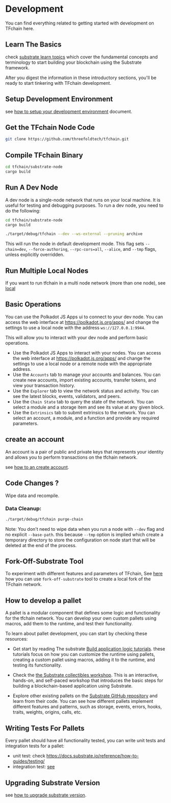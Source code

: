 # Development

You can find everything related to getting started with development on TFchain here.

## Learn The Basics

check [substrate learn topics](https://docs.substrate.io/learn/) which cover the fundamental concepts and terminology to start building your blockchain using the Substrate framework.

After you digest the information in these introductory sections, you'll be ready to start tinkering with TFchain development.

## Setup Development Environment

see [how to setup your development environment](./setup_development_environment.md) document.

## Get the TFchain Node Code

```sh
git clone https://github.com/threefoldtech/tfchain.git
```

## Compile TFchain Binary

```sh
cd tfchain/substrate-node
cargo build
```

## Run A Dev Node
A dev node is a single-node network that runs on your local machine. It is useful for testing and debugging purposes. To run a dev node, you need to do the following:

```sh
cd tfchain/substrate-node
cargo build

./target/debug/tfchain --dev --ws-external --pruning archive
```
This will run the node in default development mode. This flag sets `--chain=dev`, `--force-authoring`, `--rpc-cors=all`, `--alice`, and `--tmp` flags, unless explicitly overridden.

## Run Multiple Local Nodes

If you want to run tfchain in a multi node network (more than one node), see [local](./local_multinode.md)

## Basic Operations

You can use the Polkadot JS Apps ui to connect to your dev node. You can access the web interface at https://polkadot.js.org/apps/ and change the settings to use a local node with the address `ws://127.0.0.1:9944`.

This will allow you to interact with your dev node and perform basic operations.
- Use the Polkadot JS Apps to interact with your nodes. You can access the web interface at https://polkadot.js.org/apps/ and change the settings to use a local node or a remote node with the appropriate address.
- Use the `Accounts` tab to manage your accounts and balances. You can create new accounts, import existing accounts, transfer tokens, and view your transaction history.
- Use the `Explorer` tab to view the network status and activity. You can see the latest blocks, events, validators, and peers.
- Use the `Chain State` tab to query the state of the network. You can select a module and a storage item and see its value at any given block.
- Use the `Extrinsics` tab to submit extrinsics to the network. You can select an account, a module, and a function and provide any required parameters.

## create an account

An account is a pair of public and private keys that represents your identity and allows you to perform transactions on the tfchain network.

see [how to an create account](./create_account.md).

## Code Changes ?

Wipe data and recompile.

### Data Cleanup:

```sh
./target/debug/tfchain purge-chain 
```

Note: You don't need to wipe data when you run a node with `--dev` flag and no explicit `--base-path`. this because `--tmp` option is implied which create a temporary directory to store the configuration on node start that will be deleted at the end of the process.
## Fork-Off-Substrate Tool

To experiment with different features and parameters of TFchain, See [here](./fork-off-substrate.md) how you can use `fork-off-substrate` tool to create a local fork of the TFchain network.

## How to develop a pallet

A pallet is a modular component that defines some logic and functionality for the tfchain network. You can develop your own custom pallets using macros, add them to the runtime, and test their functionality.

To learn about pallet development, you can start by checking these resources:

- Get start by reading The substrate [Build application logic tutorials](https://docs.substrate.io/tutorials/build-application-logic/). these tutorials focus on how you can customize the runtime using pallets, creating a custom pallet using macros, adding it to the runtime, and testing its functionality.

- Check the [the Substrate collectibles workshop](https://docs.substrate.io/tutorials/collectibles-workshop/runtime-and-pallets/). This is an interactive, hands-on, and self-paced workshop that introduces the basic steps for building a blockchain-based application using Substrate. 

- Explore other existing pallets on the [Substrate GitHub repository](https://github.com/paritytech/substrate/tree/master/frame) and learn from their code. You can see how different pallets implement different features and patterns, such as storage, events, errors, hooks, traits, weights, origins, calls, etc.


## Writing Tests For Pallets

Every pallet should have all functionality tested, you can write unit tests and integration tests for a pallet:

- unit test: check https://docs.substrate.io/reference/how-to-guides/testing/
- integration test: [see](../../substrate-node/tests/readme.md)

## Upgrading Substrate Version

see [how to upgrade substrate version](./upgrade_substrate.md).
